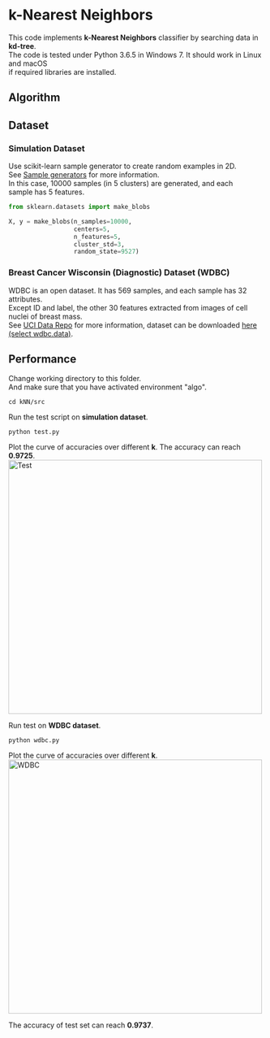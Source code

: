 # k-Nearest Neighbors

This code implements **k-Nearest Neighbors** classifier by searching data in **kd-tree**.  
The code is tested under Python 3.6.5 in Windows 7. It should work in Linux and macOS  
if required libraries are installed.

## Algorithm

## Dataset

### Simulation Dataset

Use scikit-learn sample generator to create random examples in 2D.  
See [Sample generators](http://scikit-learn.org/stable/datasets/index.html#sample-generators) for more information.  
In this case, 10000 samples (in 5 clusters) are generated, and each  
sample has 5 features.

```python
from sklearn.datasets import make_blobs

X, y = make_blobs(n_samples=10000,
                  centers=5,
                  n_features=5,
                  cluster_std=3,
                  random_state=9527)
```

### Breast Cancer Wisconsin (Diagnostic) Dataset (WDBC)

WDBC is an open dataset. It has 569 samples, and each sample has 32 attributes.  
Except ID and label, the other 30 features extracted from images of cell nuclei of breast mass.  
See [UCI Data Repo](https://archive.ics.uci.edu/ml/datasets/Breast+Cancer+Wisconsin+(Diagnostic)) for more information, dataset can be downloaded [here (select wdbc.data)](https://archive.ics.uci.edu/ml/machine-learning-databases/breast-cancer-wisconsin/).

## Performance

Change working directory to this folder.  
And make sure that you have activated environment "algo".
```
cd kNN/src
```
Run the test script on **simulation dataset**.
```
python test.py
```
Plot the curve of accuracies over different **k**. The accuracy can reach **0.9725**.  
<img src="https://github.com/quqixun/MLAlgorithms/blob/master/kNN/images/test.png" alt="Test" width="500">


Run test on **WDBC dataset**.
```
python wdbc.py
```

Plot the curve of accuracies over different **k**.  
<img src="https://github.com/quqixun/MLAlgorithms/blob/master/kNN/images/wdbc.png" alt="WDBC" width="500">

The accuracy of test set can reach **0.9737**.

